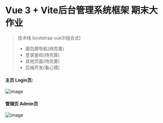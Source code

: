 # Vue 3 + Vite后台管理系统框架 期末大作业
>技术栈 bootstrap vue3(组合式)
>* 面包屑导航(待完善)
>* 登录鉴权(待完善)
>* 其他页面(待完善)
>* 后端开发(看心情)

#### 主页 Login页:
![image](https://github.com/VXTWHHH/Vue3Manager/assets/44088208/f4bee269-b894-4e10-9b72-8cd8d4ac8876)



#### 管理页 Admin页
![image](https://github.com/VXTWHHH/Vue3Manager/assets/44088208/98292cc0-35da-46c0-8330-c2582bad73de)



